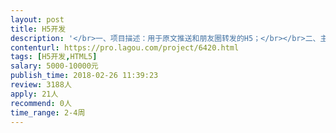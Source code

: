 ```yaml
---                
layout: post       
title: H5开发           
description: '</br>一、项目描述：用于原文推送和朋友圈转发的H5；</br></br>二、主要功能点：小动画播放，答题互动，创意和设计都已完成，需技术搭建开发；</br></br>三、人员要求：</br></br>1、有丰富的H5开发经验；</br>2、良好的沟通能力和契约精神。</br>'     
contenturl: https://pro.lagou.com/project/6420.html      
tags: [H5开发,HTML5]            
salary: 5000-10000元          
publish_time: 2018-02-26 11:39:23         
review: 3188人                   
apply: 21人                   
recommend: 0人                   
time_range: 2-4周              
---                 
```

